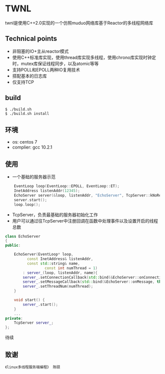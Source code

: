 # TWNL

twnl是使用C++2.0实现的一个仿照muduo网络库基于Reactor的多线程网络库

## Technical points
* 非阻塞的IO+主从reactor模式
* 使用C++标准库实现，使用thread库实现多线程，使用chrono库实现时钟定时，mutex库保证线程同步，以及atomic等等
* 支持POLL和EPOLL两种IO复用技术
* 搭配基本的日志库
* 仅支持TCP


## build
```shell
$ ./build.sh 
$ ./build.sh install
```


## 环境
* os: centos 7
* complier: gcc 10.2.1


## 使用

* 一个基础的服务器示范

```c++
	EventLoop loop(EventLoop::EPOLL, EventLoop::ET);                                 //设置事件循环的模式
	InetAddress listenAddr(12345);                                                   //监听端口
	EchoServer server(&loop, listenAddr, "EchoServer", TcpServer::kNoReusePort);     //用户设计的服务器
	server.start();                                                                  //启动服务器
	loop.loop();                                                                     //开启事件循环处理事件
```

* TcpServer，负责最基础的服务器初始化工作
* 用户可以通过往TcpServer中注册回调在函数中处理事件以及设置开启的线程总数
```c++
class EchoServer
{
public:

	EchoServer(EventLoop* loop,
		  const InetAddress& listenAddr,
		  const std::string& name,
                  const int numThread = 1) 
        : server_(loop, listenAddr, name){
        server_.setConnectionCallback(std::bind(&EchoServer::onConnection, this, _1));
        server_.setMessageCallback(std::bind(&EchoServer::onMessage, this, _1, _2, _3));
        server_.setThreadNum(numThread);
    }

	void start() {
        server_.start();
    }
    ...
private:
    TcpServer server_;
};
```

待续

## 致谢
	《linux多线程服务端编程》 陈硕














